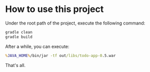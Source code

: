 # How to use this project

Under the root path of the project, execute the following command:
```cmd
gradle clean
gradle build
```
After a while, you can execute:
```cmd
%JAVA_HOME%/bin/jar -tf out/libs/todo-app-0.5.war
```

That's all.